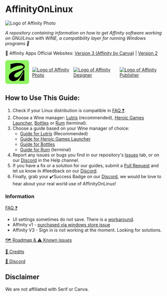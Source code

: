 # AffinityOnLinux 
<img src="./Assets/NewLogos/AffinityOnLinux-TightCrop.png" width="100" alt="Logo of Affinity Photo">

_A repository containing information on how to get Affinity software working on GNU/Linux with WINE, a compatibility layer for running Windows programs 🐧_

📢 Affinity Apps Official Websites: [Version 3 (Affinity by Canva)](https://www.affinity.studio/) | [Version 2](https://affinity.serif.com/v2/)

<div style="display: flex; gap: 10px; align-items: center;">
  <a href="https://www.affinity.studio/">
    <img src="./Assets/Icons/Affinity-V3.svg" width="100" alt="Logo of Affinity Photo">
  </a>
  <a href="https://store.serif.com/update/windows/photo/2/">
    <img src="./Assets/Icons/Photo.svg" width="100" alt="Logo of Affinity Photo">
  </a>
  <a href="https://store.serif.com/update/windows/designer/2/">
    <img src="./Assets/Icons/Designer.svg" width="100" alt="Logo of Affinity Designer">
  </a>
  <a href="https://store.serif.com/update/windows/publisher/2/">
    <img src="./Assets/Icons/Publisher.svg" width="100" alt="Logo of Affinity Publisher">
  </a>
</div>

## How to Use This Guide:

1. Check if your Linux distribution is compatible in [FAQ ❓](/FAQ.md#tested-methods).
2. Choose a Wine manager: [Lutris](https://lutris.net/) (recommended), [Heroic Games Launcher](https://heroicgameslauncher.com/), [Bottles](https://usebottles.com/) or [Rum](https://gitlab.com/xkero/rum) (terminal).
3. Choose a guide based on your Wine manager of choice: 
    - [Guide for Lutris](./Guides/Lutris/Guide.md) (Recommended)
    - [Guide for Heroic Games Launcher](./Guides/Heroic/Guide.md)
    - [Guide for Bottles](./Guides/Bottles/Guide.md)
    - [Guide for Rum](./Guides/Rum/Guide.md) (terminal)
4. Report any issues or bugs you find in our repository's [Issues](https://github.com/seapear/AffinityOnLinux/issues) tab, or on our [Discord](https://discord.gg/t5V9ecpJWZ) in the Help channel.
5. If you have a fix or a solution for our guides, submit a [Pull Request](https://github.com/seapear/AffinityOnLinux/pulls) and let us know in #feedback on our [Discord](https://discord.gg/t5V9ecpJWZ).
6. Finally, grab your ✔️Success Badge on our [Discord](https://discord.gg/t5V9ecpJWZ), we would be love to hear about your real world use of AffinityOnLinux!

### Information

[FAQ ❓](/FAQ.md)
  - UI settings sometimes do not save. There is a [workaround](Guides/Settings.md).
  - Affinity v1 - [purchased via windows store issue](https://github.com/seapear/AffinityOnLinux/blob/main/FAQ.md#which-affinity-versions-are-supported)
  - Affinity V3 - Sign in is not working at the moment. Looking for solutions.

[🗺️ Roadmap & ⚠️ Known issues](/Roadmap.md)

[📜 Credits](/Credits.md)

[💬 Discord](https://join.affinityonlinux.com)

## Disclaimer

We are not affiliated with Serif or Canva.
